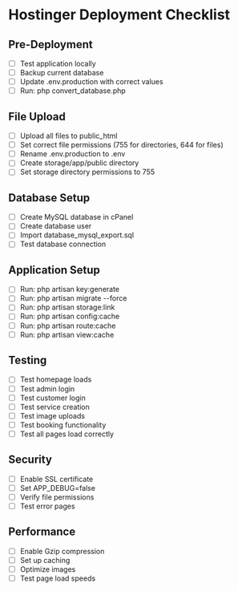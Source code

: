 # Hostinger Deployment Checklist

## Pre-Deployment
- [ ] Test application locally
- [ ] Backup current database
- [ ] Update .env.production with correct values
- [ ] Run: php convert_database.php

## File Upload
- [ ] Upload all files to public_html
- [ ] Set correct file permissions (755 for directories, 644 for files)
- [ ] Rename .env.production to .env
- [ ] Create storage/app/public directory
- [ ] Set storage directory permissions to 755

## Database Setup
- [ ] Create MySQL database in cPanel
- [ ] Create database user
- [ ] Import database_mysql_export.sql
- [ ] Test database connection

## Application Setup
- [ ] Run: php artisan key:generate
- [ ] Run: php artisan migrate --force
- [ ] Run: php artisan storage:link
- [ ] Run: php artisan config:cache
- [ ] Run: php artisan route:cache
- [ ] Run: php artisan view:cache

## Testing
- [ ] Test homepage loads
- [ ] Test admin login
- [ ] Test customer login
- [ ] Test service creation
- [ ] Test image uploads
- [ ] Test booking functionality
- [ ] Test all pages load correctly

## Security
- [ ] Enable SSL certificate
- [ ] Set APP_DEBUG=false
- [ ] Verify file permissions
- [ ] Test error pages

## Performance
- [ ] Enable Gzip compression
- [ ] Set up caching
- [ ] Optimize images
- [ ] Test page load speeds